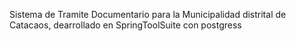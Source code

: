Sistema de Tramite Documentario para la Municipalidad  distrital de Catacaos, dearrollado en SpringToolSuite con postgress